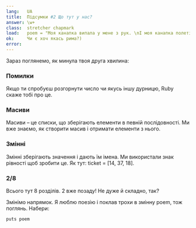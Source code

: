 ```yaml
---
lang:   UA
title:  Підсумки #2 Що тут у нас?
answer: \w+
class:  stretcher chapmark
load:   poem = "Моя канапка випала у мене з рук. \nІ моя канапка полетіла на Місяць. \nТа коли я побачив її в телевізорі, \nРазом з прапором України на кометі Галлея, \nТоді я найбільше хотів її з'їсти\n"
ok:     Чи є хоч якась рима?)
error:
---
```


Зараз поглянемо, як минула твоя друга хвилина:

### Помилки
Якщо ти спробуєш розгорнути число чи якусь іншу дурницю, Ruby скаже тобі про це.

### Масиви
Масиви – це списки, що зберігають елементи в певній послідовності.
Ми вже знаємо, як створити масив і отримати елементи з нього.

### Змінні
Змінні зберігають значення і дають їм імена. Ми використали знак рівності щоб зробити це.
Як тут: ticket = [14, 37, 18].

### 2/8
Всього тут 8 розділів. 2 вже позаду! Не дуже й складно, так?

Змінімо напрямок. Я люблю поезію і поклав трохи в змінну poem, тож поглянь. Набери:

    puts poem
